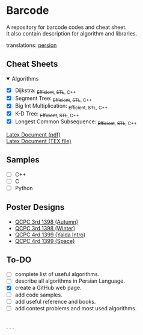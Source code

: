><link href="readme-style.css" rel="stylesheet"></link>

# Barcode

A repository for barcode codes and cheat sheet.<br>
It also contain description for algorithm and libraries.

translations: [persion](./README_FA.md)

## Cheat Sheets

<details open>
<summary> Algorithms </summary>

- [x] Dijkstra: <sub>~~Efficient~~, ~~STL~~, C++</sub>
- [x] Segment Tree: <sub>~~Efficient~~, ~~STL~~, C++</sub>
- [x] Big Int Multiplication: <sub>~~Efficient~~, ~~STL~~, C++</sub>
- [x] K-D Tree: <sub>~~Efficient~~, ~~STL~~, C++</sub>
- [x] Longest Common Subsequence: <sub>~~Efficient~~, ~~STL~~, C++</sub>

</details>

[Latex Document (pdf)](Cheat%20Sheet/Main%20Document/Barcode.pdf)
<br>
[Latex Document (TEX file)](Cheat%20Sheet/Main%20Document/Barcode.pdf)

## Samples

- [ ] C++
- [ ] C
- [ ] Python

## Poster Designs

- [QCPC 3rd 1398 (Autumn)](Extera/Poster/QCPC-3%201398%20Autumn)
- [QCPC 3rd 1398 (Winter)](Extera/Poster/QCPC-3%201398%20Winter)
- [QCPC 4rd 1399 (Yalda Intro)](Extera/Poster/QCPC-4%201399%20Yalda%20Intro)
- [QCPC 4rd 1399 (Space)](Extera/Poster/QCPC-4%201399%20Space)

## To-DO
- [ ] complete list of useful algorithms.
- [ ] describe all algorithms in Persian Language.
- [x] create a GitHub web page.
- [ ] add code samples.
- [ ] add useful reference and books.
- [ ] add contest problems and most used algorithms.
<br>
. . .

